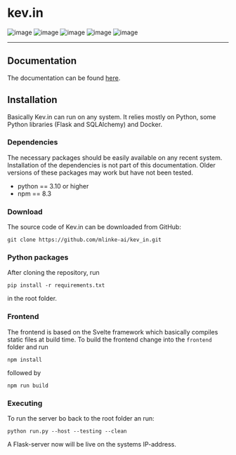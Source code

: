 # kev.in

![image](https://img.shields.io/badge/Svelte-4A4A55?style=for-the-badge&logo=svelte&logoColor=FF3E00)
![image](https://img.shields.io/badge/JavaScript-323330?style=for-the-badge&logo=javascript&logoColor=F7DF1E)
![image](https://img.shields.io/badge/Flask-000000?style=for-the-badge&logo=flask&logoColor=white)
![image](https://img.shields.io/badge/Python-FFD43B?style=for-the-badge&logo=python&logoColor=blue)
![image](https://img.shields.io/badge/License-GPL%20v3-yellow.svg?style=for-the-badge)

---

## Documentation

The documentation can be found [here](https://mlinke-ai.github.io/kev_in).


## Installation

Basically Kev.in can run on any system. It relies mostly on Python, some Python libraries (Flask and SQLAlchemy) and Docker.

### Dependencies

The necessary packages should be easily available on any recent system. Installation of the dependencies is not part of this documentation. Older versions of these packages may work but have not been tested.

- python == 3.10 or higher
- npm == 8.3

### Download

The source code of Kev.in can be downloaded from GitHub:

```
git clone https://github.com/mlinke-ai/kev_in.git
```

### Python packages

After cloning the repository, run

```
pip install -r requirements.txt
```

in the root folder.

### Frontend

The frontend is based on the Svelte framework which basically compiles static files at build time. To build the frontend change into the `frontend` folder and run

```
npm install
```

followed by

```
npm run build
```

### Executing

To run the server bo back to the root folder an run:
```
python run.py --host --testing --clean
```
A Flask-server now will be live on the systems IP-address.
